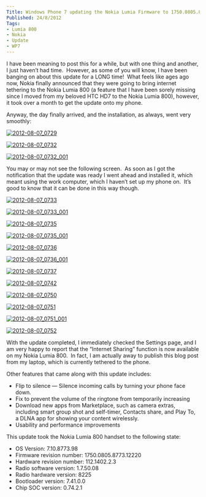 ```yaml
---
Title: Windows Phone 7 updating the Nokia Lumia Firmware to 1750.0805.8773.12220
Published: 24/8/2012
Tags:
- Lumia 800
- Nokia
- Update
- WP7
---
```


I have been meaning to post this for a while, but with one thing and another, I just haven’t had time.  However, as some of you will know, I have been banging on about this update for a LONG time!  What feels like ages ago now, Nokia finally announced that they were going to bring internet tethering to the Nokia Lumia 800 (a feature that I have been sorely missing since I moved from my beloved HTC HD7 to the Nokia Lumia 800), however, it took over a month to get the update onto my phone.

Anyway, the day finally arrived, and the installation, as always, went very smoothly:

[![2012-08-07_0729](http://www.gep13.co.uk/blog/wp-content/uploads/2012/08/2012-08-07_0729_thumb.png)](http://www.gep13.co.uk/blog/wp-content/uploads/2012/08/2012-08-07_0729.png)

[![2012-08-07_0732](http://www.gep13.co.uk/blog/wp-content/uploads/2012/08/2012-08-07_0732_thumb.png)](http://www.gep13.co.uk/blog/wp-content/uploads/2012/08/2012-08-07_0732.png)

[![2012-08-07_0732_001](http://www.gep13.co.uk/blog/wp-content/uploads/2012/08/2012-08-07_0732_001_thumb.png)](http://www.gep13.co.uk/blog/wp-content/uploads/2012/08/2012-08-07_0732_001.png)

You may or may not see the following screen.  As soon as I got the notification that the update was ready I went ahead and installed it, which meant using the work computer, which I haven’t set up my phone on.  It’s good to know that it can be done in this way though.

[![2012-08-07_0733](http://www.gep13.co.uk/blog/wp-content/uploads/2012/08/2012-08-07_0733_thumb.png)](http://www.gep13.co.uk/blog/wp-content/uploads/2012/08/2012-08-07_0733.png)

[![2012-08-07_0733_001](http://www.gep13.co.uk/blog/wp-content/uploads/2012/08/2012-08-07_0733_001_thumb.png)](http://www.gep13.co.uk/blog/wp-content/uploads/2012/08/2012-08-07_0733_001.png)

[![2012-08-07_0735](http://www.gep13.co.uk/blog/wp-content/uploads/2012/08/2012-08-07_0735_thumb.png)](http://www.gep13.co.uk/blog/wp-content/uploads/2012/08/2012-08-07_0735.png)

[![2012-08-07_0735_001](http://www.gep13.co.uk/blog/wp-content/uploads/2012/08/2012-08-07_0735_001_thumb.png)](http://www.gep13.co.uk/blog/wp-content/uploads/2012/08/2012-08-07_0735_001.png)

[![2012-08-07_0736](http://www.gep13.co.uk/blog/wp-content/uploads/2012/08/2012-08-07_0736_thumb.png)](http://www.gep13.co.uk/blog/wp-content/uploads/2012/08/2012-08-07_0736.png)

[![2012-08-07_0736_001](http://www.gep13.co.uk/blog/wp-content/uploads/2012/08/2012-08-07_0736_001_thumb.png)](http://www.gep13.co.uk/blog/wp-content/uploads/2012/08/2012-08-07_0736_001.png)

[![2012-08-07_0737](http://www.gep13.co.uk/blog/wp-content/uploads/2012/08/2012-08-07_0737_thumb.png)](http://www.gep13.co.uk/blog/wp-content/uploads/2012/08/2012-08-07_0737.png)

[![2012-08-07_0742](http://www.gep13.co.uk/blog/wp-content/uploads/2012/08/2012-08-07_0742_thumb.png)](http://www.gep13.co.uk/blog/wp-content/uploads/2012/08/2012-08-07_0742.png)

[![2012-08-07_0750](http://www.gep13.co.uk/blog/wp-content/uploads/2012/08/2012-08-07_0750_thumb.png)](http://www.gep13.co.uk/blog/wp-content/uploads/2012/08/2012-08-07_0750.png)

[![2012-08-07_0751](http://www.gep13.co.uk/blog/wp-content/uploads/2012/08/2012-08-07_0751_thumb.png)](http://www.gep13.co.uk/blog/wp-content/uploads/2012/08/2012-08-07_0751.png)

[![2012-08-07_0751_001](http://www.gep13.co.uk/blog/wp-content/uploads/2012/08/2012-08-07_0751_001_thumb.png)](http://www.gep13.co.uk/blog/wp-content/uploads/2012/08/2012-08-07_0751_001.png)

[![2012-08-07_0752](http://www.gep13.co.uk/blog/wp-content/uploads/2012/08/2012-08-07_0752_thumb.png)](http://www.gep13.co.uk/blog/wp-content/uploads/2012/08/2012-08-07_0752.png)

With the update completed, I immediately checked the Settings page, and I am very happy to report that the “Internet Sharing” function is now available on my Nokia Lumia 800.  In fact, I am actually away to publish this blog post from my laptop, which is currently tethered to the phone.

Other features that came along with this update includes:

- Flip to silence — Silence incoming calls by turning your phone face down.
- Fix to prevent the volume of the ringtone from temporarily increasing
- Download new apps from Marketplace, such as camera extras, including smart group shot and self-timer, Contacts share, and Play To, a DLNA app for showing your content wirelessly.
- Usability and performance improvements

This update took the Nokia Lumia 800 handset to the following state:

- OS Version: 7.10.8773.98
- Firmware revision number: 1750.0805.8773.12220
- Hardware revision number: 112.1402.2.3
- Radio software version: 1.7.50.08
- Radio hardware version: 8225
- Bootloader version: 7.41.0.0
- Chip SOC version: 0.74.2.1

